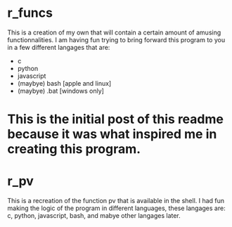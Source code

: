 # r_funcs
This is a creation of my own that will contain a certain amount of amusing functionnalities.
I am having fun trying to bring forward this program to you in a few different langages that are:
- c
- python
- javascript
- (maybye) bash [apple and linux]
- (maybye) .bat [windows only]

# This is the initial post of this readme because it was what inspired me in creating this program.

# r_pv
This is a recreation of the function pv that is available in the shell. I had fun making the logic of the program in different languages, these langages are: c, python, javascript, bash, and mabye other langages later.
